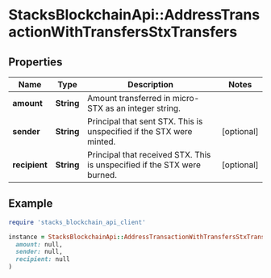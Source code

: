 # StacksBlockchainApi::AddressTransactionWithTransfersStxTransfers

## Properties

| Name | Type | Description | Notes |
| ---- | ---- | ----------- | ----- |
| **amount** | **String** | Amount transferred in micro-STX as an integer string. |  |
| **sender** | **String** | Principal that sent STX. This is unspecified if the STX were minted. | [optional] |
| **recipient** | **String** | Principal that received STX. This is unspecified if the STX were burned. | [optional] |

## Example

```ruby
require 'stacks_blockchain_api_client'

instance = StacksBlockchainApi::AddressTransactionWithTransfersStxTransfers.new(
  amount: null,
  sender: null,
  recipient: null
)
```

